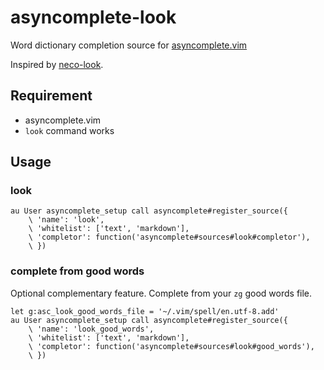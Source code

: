# asyncomplete-look

Word dictionary completion source for [asyncomplete.vim](https://github.com/prabirshrestha/asyncomplete.vim)

Inspired by [neco-look](https://github.com/ujihisa/neco-look).

## Requirement

- asyncomplete.vim
- `look` command works

## Usage

### look

```vim
au User asyncomplete_setup call asyncomplete#register_source({
    \ 'name': 'look',
    \ 'whitelist': ['text', 'markdown'],
    \ 'completor': function('asyncomplete#sources#look#completor'),
    \ })
```

### complete from good words

Optional complementary feature. Complete from your `zg` good words file.

```vim
let g:asc_look_good_words_file = '~/.vim/spell/en.utf-8.add'
au User asyncomplete_setup call asyncomplete#register_source({
    \ 'name': 'look_good_words',
    \ 'whitelist': ['text', 'markdown'],
    \ 'completor': function('asyncomplete#sources#look#good_words'),
    \ })
```
